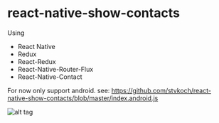 # react-native-show-contacts

Using
- React Native
- Redux
- React-Redux
- React-Native-Router-Flux
- React-Native-Contact


For now only support android.
see:
https://github.com/stvkoch/react-native-show-contacts/blob/master/index.android.js


![alt tag](https://raw.githubusercontent.com/stvkoch/react-native-show-contacts/master/screen.png)
